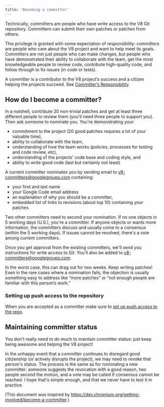 ```yaml
---
title: 'Becoming a committer'
---
```

Technically, committers are people who have write access to the V8 Git repository. Committers can submit their own patches or patches from others.

This privilege is granted with some expectation of responsibility: committers are people who care about the V8 project and want to help meet its goals. Committers are not just people who can make changes, but people who have demonstrated their ability to collaborate with the team, get the most knowledgeable people to review code, contribute high-quality code, and follow through to fix issues (in code or tests).

A committer is a contributor to the V8 project’s success and a citizen helping the projects succeed. See [Committer’s Responsibility](/docs/committer-responsibility).

## How do I become a committer?

In a nutshell, contribute 20 non-trivial patches and get at least three different people to review them (you'll need three people to support you). Then ask someone to nominate you. You're demonstrating your:

- commitment to the project (20 good patches requires a lot of your valuable time),
- ability to collaborate with the team,
- understanding of how the team works (policies, processes for testing and code review, etc),
- understanding of the projects' code base and coding style, and
- ability to write good code (last but certainly not least)

A current committer nominates you by sending email to <v8-committers@googlegroups.com> containing:

- your first and last name
- your Google Code email address
- an explanation of why you should be a committer,
- embedded list of links to revisions (about top 10) containing your patches

Two other committers need to second your nomination. If no one objects in 5 working days (U.S.), you're a committer.  If anyone objects or wants more information, the committers discuss and usually come to a consensus (within the 5 working days). If issues cannot be resolved, there's a vote among current committers.

Once you get approval from the existing committers, we'll send you instructions for write access to Git. You'll also be added to v8-committers@googlegroups.com.

In the worst case, this can drag out for two weeks. Keep writing patches! Even in the rare cases where a nomination fails, the objection is usually something easy to address like “more patches” or “not enough people are familiar with this person’s work.”

### Setting up push access to the repository

When you are accepted as a committer make sure to [set up push access to the repo](/docs/source-code#committing).

## Maintaining committer status

You don't really need to do much to maintain committer status: just keep being awesome and helping the V8 project!

In the unhappy event that a committer continues to disregard good citizenship (or actively disrupts the project), we may need to revoke that person's status. The process is the same as for nominating a new committer: someone suggests the revocation with a good reason, two people second the motion, and a vote may be called if consensus cannot be reached. I hope that's simple enough, and that we never have to test it in practice.

(This document was inspired by <https://dev.chromium.org/getting-involved/become-a-committer>.)
